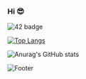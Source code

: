 ### Hi 😎

![42 badge](https://img.shields.io/badge/42SEOUL-black?style=plastic&logo=42)


<!--
<img src="https://capsule-render.vercel.app/api?type=waving&color=F9D4D4&height=300&section=header&text=GitHub&amp;&fontColor=696969&fontSize=60&animation=twinkling&amp;fontAlignY=25&amp;desc=test%20test&amp;descAlignY=44" style="max-width: 100%;" />
-->

<!--
**numerical43/numerical43** is a ✨ _special_ ✨ repository because its `README.md` (this file) appears on your GitHub profile.

Here are some ideas to get you started:

- 🔭 I’m currently working on ...
- 🌱 I’m currently learning ...
- 👯 I’m looking to collaborate on ...
- 🤔 I’m looking for help with ...
- 💬 Ask me about ...
- 📫 How to reach me: ...
- 😄 Pronouns: ...
- ⚡ Fun fact: ...
-->

<!-- <div align="center">
<img src="https://rishavanand.github.io/static/images/greetings.gif" align="center" style="width: 80%" />
</div>   -->
 
<!--
[![Solved.ac Profile](http://mazassumnida.wtf/api/v2/generate_badge?boj=numerical43)](https://solved.ac/numerical4/)
-->

[![Top Langs](https://github-readme-stats-git-masterrstaa-rickstaa.vercel.app/api/top-langs/?username=numerical43&layout=compact&theme=buefy)](https://github.com/anuraghazra/github-readme-stats)

![Anurag's GitHub stats](https://github-readme-stats-git-masterrstaa-rickstaa.vercel.app/api?username=numerical43&show_icons=true&theme=buefy)


![Footer](https://capsule-render.vercel.app/api?type=waving&color=507EA4&height=150&section=footer)
